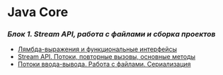 # Java Core

### *Блок 1. Stream API, работа с файлами и сборка проектов*
* [Лямбда-выражения и функциональные интерфейсы](https://github.com/AlexParog/NetologyJavaCore/tree/master/src/LambdaExpressions1_1)
* [Stream API. Потоки, повторные вызовы, основные методы](https://github.com/AlexParog/NetologyJavaCore/tree/master/src/StreamAPI_1_2)
* [Потоки ввода-вывода. Работа с файлами. Сериализация](https://github.com/AlexParog/NetologyJavaCore/tree/master/src/WorkingWithFiles_Serialization1_3)

